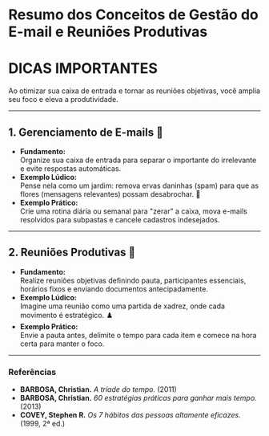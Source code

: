 # Resumo dos Conceitos de Gestão do E-mail e Reuniões Produtivas

# DICAS IMPORTANTES

Ao otimizar sua caixa de entrada e tornar as reuniões objetivas, você amplia seu foco e eleva a produtividade.

---

## 1. Gerenciamento de E-mails 📧
- **Fundamento:**  
  Organize sua caixa de entrada para separar o importante do irrelevante e evite respostas automáticas.
- **Exemplo Lúdico:**  
  Pense nela como um jardim: remova ervas daninhas (spam) para que as flores (mensagens relevantes) possam desabrochar. 🌸
- **Exemplo Prático:**  
  Crie uma rotina diária ou semanal para "zerar" a caixa, mova e-mails resolvidos para subpastas e cancele cadastros indesejados.

---

## 2. Reuniões Produtivas 🤝
- **Fundamento:**  
  Realize reuniões objetivas definindo pauta, participantes essenciais, horários fixos e enviando documentos antecipadamente.
- **Exemplo Lúdico:**  
  Imagine uma reunião como uma partida de xadrez, onde cada movimento é estratégico. ♟️
- **Exemplo Prático:**  
  Envie a pauta antes, delimite o tempo para cada item e comece na hora certa para manter o foco.

---

### Referências
- **BARBOSA, Christian.** *A tríade do tempo.* (2011)  
- **BARBOSA, Christian.** *60 estratégias práticas para ganhar mais tempo.* (2013)  
- **COVEY, Stephen R.** *Os 7 hábitos das pessoas altamente eficazes.* (1999, 2ª ed.)